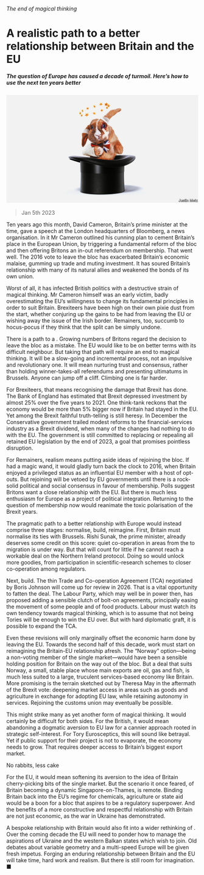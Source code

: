 ###### The end of magical thinking

# A realistic path to a better relationship between Britain and the EU 

##### The question of Europe has caused a decade of turmoil. Here’s how to use the next ten years better 

![image](images/20230107_LDD001.jpg) 

> Jan 5th 2023 

Ten years ago this month, David Cameron, Britain’s prime minister at the time, gave a speech at the London headquarters of Bloomberg, a news organisation. In it Mr Cameron outlined his cunning plan to cement Britain’s place in the European Union, by triggering a fundamental reform of the bloc and then offering Britons an in-out referendum on membership. That went well. The 2016 vote to leave the bloc has exacerbated Britain’s economic malaise, gumming up trade and muting investment. It has soured Britain’s relationship with many of its natural allies and weakened the bonds of its own union. 

Worst of all, it has infected British politics with a destructive strain of magical thinking. Mr Cameron himself was an early victim, badly overestimating the EU’s willingness to change its fundamental principles in order to suit Britain. Brexiteers have been high on their own pixie dust from the start, whether conjuring up the gains to be had from leaving the EU or wishing away the issue of the Irish border. Remainers, too, succumb to hocus-pocus if they think that the split can be simply undone. 

There is a path to a . Growing numbers of Britons regard the decision to leave the bloc as a mistake. The EU would like to be on better terms with its difficult neighbour. But taking that path will require an end to magical thinking. It will be a slow-going and incremental process, not an impulsive and revolutionary one. It will mean nurturing trust and consensus, rather than holding winner-takes-all referendums and presenting ultimatums in Brussels. Anyone can jump off a cliff. Climbing one is far harder. 

For Brexiteers, that means recognising the damage that Brexit has done. The Bank of England has estimated that Brexit depressed investment by almost 25% over the five years to 2021. One think-tank reckons that the economy would be more than 5% bigger now if Britain had stayed in the EU. Yet among the Brexit faithful truth-telling is still heresy. In December the Conservative government trailed modest reforms to the financial-services industry as a Brexit dividend, when many of the changes had nothing to do with the EU. The government is still committed to replacing or repealing all retained EU legislation by the end of 2023, a goal that promises pointless disruption. 

For Remainers, realism means putting aside ideas of rejoining the bloc. If  had a magic wand, it would gladly turn back the clock to 2016, when Britain enjoyed a privileged status as an influential EU member with a host of opt-outs. But rejoining will be vetoed by EU governments until there is a rock-solid political and social consensus in favour of membership. Polls suggest Britons want a close relationship with the EU. But there is much less enthusiasm for Europe as a project of political integration. Returning to the question of membership now would reanimate the toxic polarisation of the Brexit years.

The pragmatic path to a better relationship with Europe would instead comprise three stages: normalise, build, reimagine. First, Britain must normalise its ties with Brussels. Rishi Sunak, the prime minister, already deserves some credit on this score: quiet co-operation in areas from the  to migration is under way. But that will count for little if he cannot reach a workable deal on the Northern Ireland protocol. Doing so would unlock more goodies, from participation in scientific-research schemes to closer co-operation among regulators.

Next, build. The thin Trade and Co-operation Agreement (TCA) negotiated by Boris Johnson will come up for review in 2026. That is a vital opportunity to fatten the deal. The Labour Party, which may well be in power then, has proposed adding a sensible clutch of bolt-on agreements, principally easing the movement of some people and of food products. Labour must watch its own tendency towards magical thinking, which is to assume that not being Tories will be enough to win the EU over. But with hard diplomatic graft, it is possible to expand the TCA.

Even these revisions will only marginally offset the economic harm done by leaving the EU. Towards the second half of this decade, work must start on reimagining the Britain-EU relationship afresh. The “Norway” option—being a non-voting member of the single market—would have been a sensible holding position for Britain on the way out of the bloc. But a deal that suits Norway, a small, stable place whose main exports are oil, gas and fish, is much less suited to a large, truculent services-based economy like Britain. More promising is the terrain sketched out by Theresa May in the aftermath of the Brexit vote: deepening market access in areas such as goods and agriculture in exchange for adopting EU law, while retaining autonomy in services. Rejoining the customs union may eventually be possible.

This might strike many as yet another form of magical thinking. It would certainly be difficult for both sides. For the British, it would mean abandoning a dogmatic aversion to EU law for a cannier approach rooted in strategic self-interest. For Tory Eurosceptics, this will sound like betrayal. Yet if public support for their project is not to evaporate, the economy needs to grow. That requires deeper access to Britain’s biggest export market.

No rabbits, less cake

For the EU, it would mean softening its aversion to the idea of Britain cherry-picking bits of the single market. But the scenario it once feared, of Britain becoming a dynamic Singapore-on-Thames, is remote. Binding Britain back into the EU’s regime for chemicals, agriculture or state aid would be a boon for a bloc that aspires to be a regulatory superpower. And the benefits of a more constructive and respectful relationship with Britain are not just economic, as the war in Ukraine has demonstrated. 

A bespoke relationship with Britain would also fit into a wider rethinking of . Over the coming decade the EU will need to ponder how to manage the aspirations of Ukraine and the western Balkan states which wish to join. Old debates about variable geometry and a multi-speed Europe will be given fresh impetus. Forging an enduring relationship between Britain and the EU will take time, hard work and realism. But there is still room for imagination. ■


